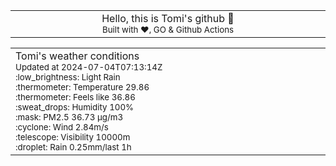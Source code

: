 
<div align="center">
<table>
<tbody>
<td align="center">
<img width="2000" height="0"><br>
Hello, this is Tomi's github 👋<br>
<sup>Built with ❤️, GO & Github Actions</sup><br>
<img width="2000" height="0">
</td>
</tbody>
</table>
</div>
<table>
<tbody>
<td align="left">
<img width="2000" height="0"><br>
Tomi's weather conditions<br>
<sup>Updated at 2024-07-04T07:13:14Z</sup><br>
<sup>:low_brightness: Light Rain</sup><br>
<sup>:thermometer: Temperature 29.86 </sup><br>
<sup>:thermometer: Feels like 36.86</sup><br>
<sup>:sweat_drops: Humidity 100%</sup><br>
<sup>:mask: PM2.5 36.73 μg/m3</sup><br>
<sup>:cyclone: Wind 2.84m/s </sup><br>
<sup>:telescope: Visibility 10000m </sup><br>
<sup>:droplet: Rain 0.25mm/last 1h </sup><br>
<img width="2000" height="0">
</td>
<td align="left">
<img width="2000" height="0"><br>
<br>
<img width="2000" height="0">
</td>
</tbody>
</table>
</div>
    
